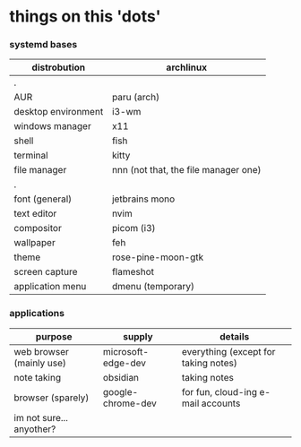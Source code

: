 # things on this 'dots'
### systemd bases

| distrobution        | archlinux                            |
| ------------------- | ------------------------------------ |
| .                   |                                      |
| AUR                 | paru (arch)                          |
| desktop environment | i3-wm                                |
| windows manager     | x11                                  |
| shell               | fish                                 |
| terminal            | kitty                                |
| file manager        | nnn (not that, the file manager one) |
| .                   |                                      |
| font (general)      | jetbrains mono                       |
| text editor         | nvim                                 |
| compositor          | picom (i3)                           |
| wallpaper           | feh                                  |
| theme               | rose-pine-moon-gtk                   |
| screen capture      | flameshot                            |
| application menu    | dmenu (temporary)                    |



### applications

| purpose                  | supply             | details                              |
| ------------------------ | ------------------ | ------------------------------------ |
| web browser (mainly use) | microsoft-edge-dev | everything (except for taking notes) |
| note taking              | obsidian           | taking notes                         |
| browser (sparely)        | google-chrome-dev  | for fun, cloud-ing e-mail accounts   |
| im not sure... anyother? |                    |                                      |

